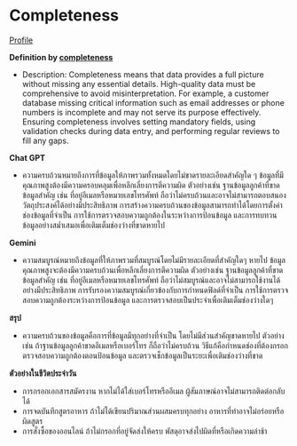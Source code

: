 # Completeness

[Profile](phatsagon.github.io/README)

**Definition by [completeness](https://www.acceldata.io/article/what-are-data-quality-dimensions)**

- Description: Completeness means that data provides a full picture without missing any essential details. High-quality data must be comprehensive to avoid misinterpretation. For example, a customer database missing critical information such as email addresses or phone numbers is incomplete and may not serve its purpose effectively. Ensuring completeness involves setting mandatory fields, using validation checks during data entry, and performing regular reviews to fill any gaps.

**Chat GPT**

- ความครบถ้วนหมายถึงการที่ข้อมูลให้ภาพรวมทั้งหมดโดยไม่ขาดรายละเอียดสำคัญใด ๆ ข้อมูลที่มีคุณภาพสูงต้องมีความครอบคลุมเพื่อหลีกเลี่ยงการตีความผิด ตัวอย่างเช่น ฐานข้อมูลลูกค้าที่ขาดข้อมูลสำคัญ เช่น ที่อยู่อีเมลหรือหมายเลขโทรศัพท์ ถือว่าไม่ครบถ้วนและอาจไม่สามารถตอบสนองวัตถุประสงค์ได้อย่างมีประสิทธิภาพ การสร้างความครบถ้วนของข้อมูลสามารถทำได้โดยการตั้งค่าช่องข้อมูลที่จำเป็น การใช้การตรวจสอบความถูกต้องในระหว่างการป้อนข้อมูล และการทบทวนข้อมูลอย่างสม่ำเสมอเพื่อเติมเต็มช่องว่างที่ขาดหายไป

**Gemini**

- ความสมบูรณ์หมายถึงข้อมูลที่ให้ภาพรวมที่สมบูรณ์โดยไม่มีรายละเอียดที่สำคัญใดๆ หายไป ข้อมูลคุณภาพสูงจะต้องมีความครบถ้วนเพื่อหลีกเลี่ยงการตีความผิด ตัวอย่างเช่น ฐานข้อมูลลูกค้าที่ขาดข้อมูลสำคัญ เช่น ที่อยู่อีเมลหรือหมายเลขโทรศัพท์ ถือว่าไม่สมบูรณ์และอาจไม่สามารถใช้งานได้อย่างมีประสิทธิภาพ การรับรองความสมบูรณ์เกี่ยวข้องกับการกำหนดฟิลด์ที่จำเป็น การใช้การตรวจสอบความถูกต้องระหว่างการป้อนข้อมูล และการตรวจสอบเป็นประจำเพื่อเติมเต็มช่องว่างใดๆ

**สรุป**

- ความครบถ้วนของข้อมูลคือการที่ข้อมูลมีทุกอย่างที่จำเป็น โดยไม่มีส่วนสำคัญขาดหายไป ตัวอย่างเช่น ถ้าฐานข้อมูลลูกค้าขาดอีเมลหรือเบอร์โทร ก็ถือว่าไม่ครบถ้วน วิธีแก้คือกำหนดช่องที่ต้องกรอก ตรวจสอบความถูกต้องตอนป้อนข้อมูล และตรวจเช็กข้อมูลเป็นระยะเพื่อเติมช่องว่างที่ขาด

**ตัวอย่างในชีวิตประจำวัน**

- การกรอกเอกสารสมัครงาน หากไม่ได้ใส่เบอร์โทรหรืออีเมล ผู้สัมภาษณ์อาจไม่สามารถติดต่อกลับได้
- การจดบันทึกสูตรอาหาร ถ้าไม่ได้เขียนปริมาณส่วนผสมครบทุกอย่าง อาหารที่ทำอาจไม่อร่อยหรือผิดสูตร
- การสั่งซื้อของออนไลน์ ถ้าไม่กรอกที่อยู่จัดส่งให้ครบ พัสดุอาจส่งไปผิดที่หรือเกิดความล่าช้า